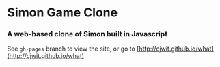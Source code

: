 # Simon Game Clone

### A web-based clone of Simon built in Javascript

See `gh-pages` branch to view the site, or go to [http://cjwit.github.io/what](http://cjwit.github.io/what)

